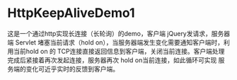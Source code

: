 # HttpKeepAliveDemo1
这是一个通过http实现长连接（长轮询）的demo，客户端 jQuery发请求，服务器端 Servlet  堵塞当前请求（hold on），当服务器端发生变化需要通知客户端时，利用当前hold on 的 TCP连接直接返回信息到客户端，关闭当前连接。客户端处理完成后紧接着再次发起连接，服务器再次 hold on当前连接，如此循环可实现 服务端的变化可近乎实时的反馈到客户端。
